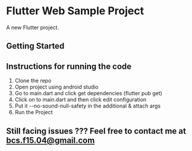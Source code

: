# Flutter Web Sample Project

A new Flutter project.

## Getting Started
## Instructions for running the code
1) Clone the repo
2) Open project using android studio
3) Go to main.dart and click get dependencies (flutter pub get)
4) Click on to main.dart and then click edit configuration
5) Put it --no-sound-null-safety in the additional & attach args
6) Run the Project

## Still facing issues ??? Feel free to contact me at bcs.f15.04@gmail.com
